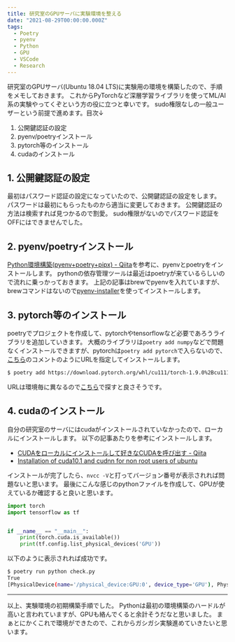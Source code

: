 ```yaml
---
title: 研究室のGPUサーバに実験環境を整える
date: "2021-08-29T00:00:00.000Z"
tags:
  - Poetry
  - pyenv
  - Python
  - GPU
  - VSCode
  - Research
---
```


研究室のGPUサーバ(Ubuntu 18.04 LTS)に実験用の環境を構築したので、手順をメモしておきます。
これからPyTorchなど深層学習ライブラリを使ってML/AI系の実験やってくぞという方の役に立つと幸いです。
sudo権限なしの一般ユーザーという前提で進めます。目次↓

1. 公開鍵認証の設定
1. pyenv/poetryインストール
1. pytorch等のインストール
1. cudaのインストール

## 1. 公開鍵認証の設定

最初はパスワード認証の設定になっていたので、公開鍵認証の設定をします。
パスワードは最初にもらったものから適当に変更しておきます。
公開鍵認証の方法は検索すれば見つかるので割愛。
sudo権限がないのでパスワード認証をOFFにはできませんでした。

## 2. pyenv/poetryインストール

[Python環境構築(pyenv+poetry+pipx) - Qiita](https://qiita.com/yano404/items/85f21897e417f03236c9)を参考に、pyenvとpoetryをインストールします。
pythonの依存管理ツールは最近はpoetryが来ているらしいので流れに乗っかっておきます。
上記の記事はbrewでpyenvを入れていますが、brewコマンドはないので[pyenv-installer](https://github.com/pyenv/pyenv-installer)を使ってインストールします。

## 3. pytorch等のインストール

poetryでプロジェクトを作成して、pytorchやtensorflowなど必要であろうライブラリを追加していきます。
大概のライブラリは`poetry add numpy`などで問題なくインストールできますが、pytorchは`poetry add pytorch`で入らないので、
[こちら](https://github.com/python-poetry/poetry/issues/1391#issuecomment-568253792)のコメントのようにURLを指定してインストールします。

```sh
$ poetry add https://download.pytorch.org/whl/cu111/torch-1.9.0%2Bcu111-cp39-cp39-linux_x86_64.whl
```

URLは環境毎に異なるので[こちら](https://download.pytorch.org/whl/cu111/)で探すと良さそうです。

## 4. cudaのインストール

自分の研究室のサーバにはcudaがインストールされていなかったので、ローカルにインストールします。
以下の記事あたりを参考にインストールします。

- [CUDAをローカルにインストールして好きなCUDAを呼び出す - Qiita](https://qiita.com/syoamakase/items/8b9570d79effbb458b10)
- [Installation of cuda10.1 and cudnn for non root users of ubuntu](https://www.fatalerrors.org/a/installation-of-cuda10.1-and-cudnn-for-non-root-users-of-ubuntu.html)

インストールが完了したら、`nvcc -V`と打ってバージョン番号が表示されれば問題ないと思います。
最後にこんな感じのpythonファイルを作成して、GPUが使えているか確認すると良いと思います。

```py
import torch
import tensorflow as tf


if __name__ == "__main__":
    print(torch.cuda.is_available())
    print(tf.config.list_physical_devices('GPU'))
```

以下のように表示されれば成功です。

```sh
$ poetry run python check.py
True
[PhysicalDevice(name='/physical_device:GPU:0', device_type='GPU'), PhysicalDevice(name='/physical_device:GPU:1', device_type='GPU')]
```

---

以上、実験環境の初期構築手順でした。
Pythonは最初の環境構築のハードルが高いと言われていますが、GPUも絡んでくると余計そうだなと思いました。
まぁとにかくこれで環境ができたので、これからガシガシ実験進めていきたいと思います。
